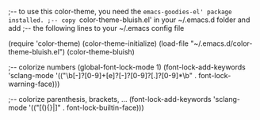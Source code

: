 ;-- to use this color-theme, you need the `emacs-goodies-el' package installed.
;-- copy `color-theme-bluish.el' in your ~/.emacs.d folder and add 
;-- the following lines to your ~/.emacs config file

(require 'color-theme)
(color-theme-initialize)
(load-file "~/.emacs.d/color-theme-bluish.el")
(color-theme-bluish)

;-- colorize numbers 
(global-font-lock-mode 1)
(font-lock-add-keywords 'sclang-mode
	'(("\\b[-]?[0-9]+[e]?[-]?[0-9]?[.]?[0-9]*\\b" . font-lock-warning-face)))

;-- colorize parenthesis, brackets, ...
(font-lock-add-keywords 'sclang-mode
	'(("[\(\)\{\}\|]" . font-lock-builtin-face)))
